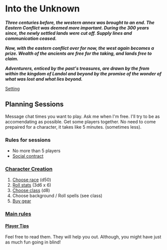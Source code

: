 # Into the Unknown

***Three centuries before, the western annex was brought to an end.
The Eastern Conflict was deemed more important.
During the 300 years since, the newly settled lands were cut off. 
Supply lines and communication ceased.***

***Now, with the eastern conflict over for now, the west again becomes a prize.
Wealth of the ancients are free for the taking, and lands free to claim.***

***Adventurers, enticed by the past's treasures, are drawn by the from within 
the kingdom of Landol and beyond by the promise of the wonder 
of what was lost and what lies beyond.***

[Setting](setting.md)

## Planning Sessions

Message chat times you want to play. 
Ask me when I'm free. I'll try to be as accomendating as possible.
Get some players together. 
No need to come prepaired for a character, it takes like 5 minutes.
(sometimes less).

### Rules for sessions

- No more than 5 players
- [Social contract](socialcontract.md)

### [Character Creation](charcreation.md/)

1. [Choose race](charcreation.md#race) (d50)
2. [Roll stats](rules/stats.md) (3d6 x 6)
3. [Choose class](class/) (d8)
4. Choose background / Roll spells (see class)
5. [Buy gear](rules/store.md)

### [Main rules](rules/)

#### [Player Tips](playertips.md)

Feel free to read them. They will help you out.
Although, you might have just as much fun going in blind!
